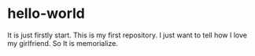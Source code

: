 # hello-world
It is just firstly start.
This is my first repository.
I just want to tell how I love my girlfriend.
So It is memorialize.
